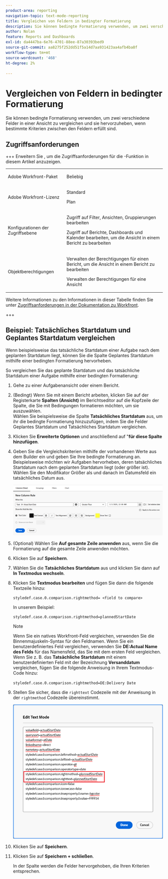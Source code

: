 ```yaml
---
product-area: reporting
navigation-topic: text-mode-reporting
title: Vergleichen von Feldern in bedingter Formatierung
description: Sie können bedingte Formatierung verwenden, um zwei verschiedene Felder in einer Ansicht zu vergleichen und sie hervorzuheben, wenn bestimmte Kriterien zwischen den Feldern erfüllt sind.
author: Nolan
feature: Reports and Dashboards
exl-id: da4447ba-6e76-4701-88ee-87a30393bed9
source-git-commit: aa8275f252dd51f5a14d7aa931423aa4afb4ba8f
workflow-type: tm+mt
source-wordcount: '468'
ht-degree: 2%

---
```


# Vergleichen von Feldern in bedingter Formatierung

<!-- Audited: 1/2025 -->

Sie können bedingte Formatierung verwenden, um zwei verschiedene Felder in einer Ansicht zu vergleichen und sie hervorzuheben, wenn bestimmte Kriterien zwischen den Feldern erfüllt sind.

## Zugriffsanforderungen

+++ Erweitern Sie , um die Zugriffsanforderungen für die -Funktion in diesem Artikel anzuzeigen. 

<table style="table-layout:auto"> 
 <col> 
 <col> 
 <tbody> 
  <tr> 
   <td role="rowheader">Adobe Workfront-Paket</td> 
   <td> <p>Beliebig</p> </td> 
  </tr> 
  <tr> 
   <td role="rowheader">Adobe Workfront-Lizenz</td> 
   <td> 
     <p>Standard</p>
     <p>Plan</p>
   </td> 
  </tr> 
  <tr> 
   <td role="rowheader">Konfigurationen der Zugriffsebene</td> 
   <td> <p>Zugriff auf Filter, Ansichten, Gruppierungen bearbeiten</p> <p>Zugriff auf Berichte, Dashboards und Kalender bearbeiten, um die Ansicht in einem Bericht zu bearbeiten</p></td> 
  </tr> 
  <tr> 
   <td role="rowheader">Objektberechtigungen</td> 
   <td> <p>Verwalten der Berechtigungen für einen Bericht, um die Ansicht in einem Bericht zu bearbeiten</p> <p>Verwalten der Berechtigungen für eine Ansicht</p></td> 
  </tr> 
 </tbody> 
</table>

Weitere Informationen zu den Informationen in dieser Tabelle finden Sie unter [Zugriffsanforderungen in der Dokumentation zu Workfront](/help/quicksilver/administration-and-setup/add-users/access-levels-and-object-permissions/access-level-requirements-in-documentation.md).

+++

## Beispiel: Tatsächliches Startdatum und Geplantes Startdatum vergleichen

Wenn beispielsweise das tatsächliche Startdatum einer Aufgabe nach dem geplanten Startdatum liegt, können Sie die Spalte Geplantes Startdatum mithilfe einer bedingten Formatierung hervorheben.

So vergleichen Sie das geplante Startdatum und das tatsächliche Startdatum einer Aufgabe mithilfe einer bedingten Formatierung:

1. Gehe zu einer Aufgabenansicht oder einem Bericht.
1. (Bedingt) Wenn Sie mit einem Bericht arbeiten, klicken Sie auf der Registerkarte **Spalten (Ansicht)** im Berichtseditor auf die Kopfzeile der Spalte, die Sie mit Bedingungen formatieren möchten, um sie auszuwählen.\
   Wählen Sie beispielsweise die Spalte **Tatsächliches Startdatum** aus, um ihr die bedingte Formatierung hinzuzufügen, indem Sie die Felder Geplantes Startdatum und Tatsächliches Startdatum vergleichen.

1. Klicken Sie **Erweiterte Optionen** und anschließend auf &quot;**für diese Spalte hinzufügen**.

1. Geben Sie die Vergleichskriterien mithilfe der vorhandenen Werte aus dem Builder ein und geben Sie Ihre bedingte Formatierung an.\
   Beispielsweise möchten wir Aufgaben hervorheben, deren tatsächliches Startdatum nach dem geplanten Startdatum liegt (oder größer ist). Wählen Sie den Modifikator Größer als und danach im Datumsfeld ein tatsächliches Datum aus.

   ![Bedingte Formatierung für tatsächliches Startdatum](assets/cond-format-1-350x84.png)

1. (Optional) Wählen Sie **Auf gesamte Zeile anwenden** aus, wenn Sie die Formatierung auf die gesamte Zeile anwenden möchten.
1. Klicken Sie auf **Speichern**.

1. Wählen Sie die **Tatsächliches Startdatum** aus und klicken Sie dann auf **In Textmodus wechseln**.

1. Klicken Sie **Textmodus bearbeiten** und fügen Sie dann die folgende Textzeile hinzu:

   ```
   styledef.case.0.comparison.rightmethod= <field to compare>
   ```

   In unserem Beispiel:

   ```
   styledef.case.0.comparison.rightmethod=plannedStartDate
   ```

   >[!NOTE]
   >
   >Wenn Sie ein natives Workfront-Feld vergleichen, verwenden Sie die Binnenmajuskeln-Syntax für den Feldnamen. Wenn Sie ein benutzerdefiniertes Feld vergleichen, verwenden Sie **DE:Actual Name des Felds** für das Namensfeld, das Sie mit dem ersten Feld vergleichen.\
   >Wenn Sie z. B. das **Tatsächliche Startdatum** mit einem benutzerdefinierten Feld mit der Bezeichnung **Versanddatum** vergleichen, fügen Sie die folgende Anweisung in Ihrem Textmodus-Code hinzu:
   >
   >`styledef.case.0.comparison.rightmethod=DE:Delivery Date`

1. Stellen Sie sicher, dass die `righttext` Codezeile mit der Anweisung in der `rightmethod` Codezeile übereinstimmt.

   ![Bedingte Formatierung](assets/cond-format-2-350x171.png)

1. Klicken Sie auf **Speichern**.
1. Klicken Sie auf **Speichern + schließen**.

   In der Spalte werden die Felder hervorgehoben, die Ihren Kriterien entsprechen.
